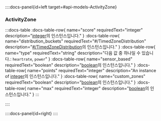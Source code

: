 ::::docs-panel{id=left target=#api-models-ActivityZone}

### ActivityZone

:::docs-table
:docs-table-row{
name="score"
requiredText="integer"
description="<a href='/docs/reference/#api-models-integer'>integer</a>의 인스턴스입니다."
}
:docs-table-row{
name="distribution_buckets"
requiredText="#/TimedZoneDistribution"
description="<a href='/docs/reference/#api-models-#/TimedZoneDistribution'>#/TimedZoneDistribution</a>의 인스턴스입니다."
}
:docs-table-row{
name="type"
requiredText="string"
description="다음 값 중 하나일 수 있습니다.: <code>heartrate</code>, <code>power</code>"
}
:docs-table-row{
name="sensor_based"
requiredText="boolean"
description="<a href='/docs/reference/#api-models-boolean'>boolean</a>의 인스턴스입니다."
}
:docs-table-row{
name="points"
requiredText="integer"
description="An instance of <a href='/docs/reference/#api-models-integer'>integer</a>의 인스턴스입니다."
}
:docs-table-row{
name="custom_zones"
requiredText="boolean"
description="<a href='/docs/reference/#api-models-boolean'>boolean</a>의 인스턴스입니다."
}
:docs-table-row{
name="max"
requiredText="integer"
description="<a href='/docs/reference/#api-models-boolean'>boolean</a>의 인스턴스입니다."
}
:::

::::

::::docs-panel{id=right}
::::
